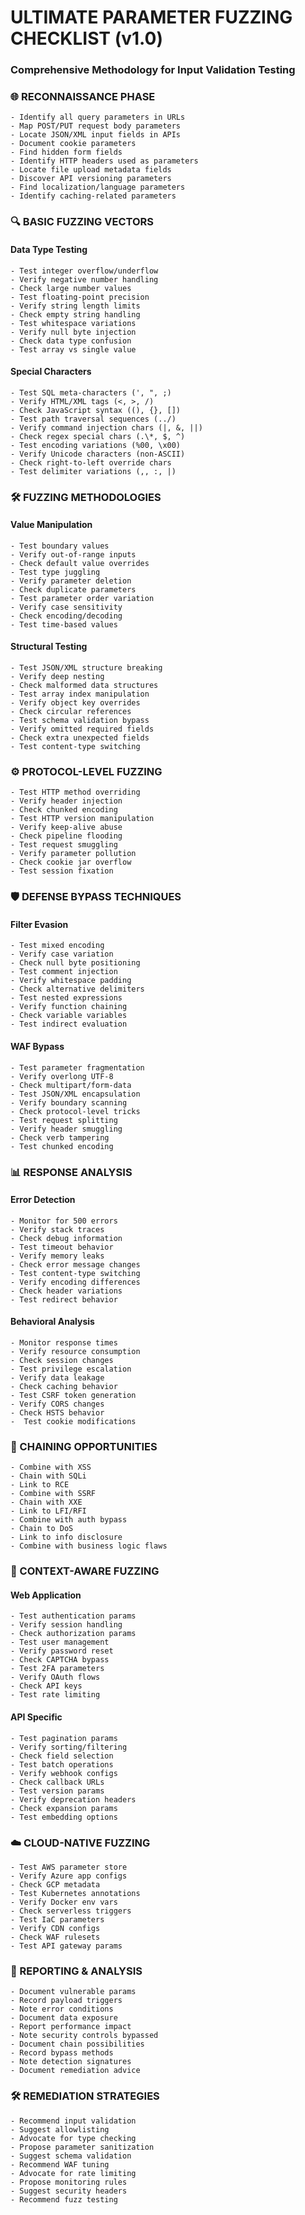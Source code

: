 # ULTIMATE PARAMETER FUZZING CHECKLIST (v1.0)

### Comprehensive Methodology for Input Validation Testing

### 🌐 RECONNAISSANCE PHASE

    - Identify all query parameters in URLs
    - Map POST/PUT request body parameters
    - Locate JSON/XML input fields in APIs
    - Document cookie parameters
    - Find hidden form fields
    - Identify HTTP headers used as parameters
    - Locate file upload metadata fields
    - Discover API versioning parameters
    - Find localization/language parameters
    - Identify caching-related parameters

### 🔍 BASIC FUZZING VECTORS

#### Data Type Testing

    - Test integer overflow/underflow
    - Verify negative number handling
    - Check large number values
    - Test floating-point precision
    - Verify string length limits
    - Check empty string handling
    - Test whitespace variations
    - Verify null byte injection
    - Check data type confusion
    - Test array vs single value

#### Special Characters

    - Test SQL meta-characters (', ", ;)
    - Verify HTML/XML tags (<, >, /)
    - Check JavaScript syntax ((), {}, [])
    - Test path traversal sequences (../)
    - Verify command injection chars (|, &, ||)
    - Check regex special chars (.\*, $, ^)
    - Test encoding variations (%00, \x00)
    - Verify Unicode characters (non-ASCII)
    - Check right-to-left override chars
    - Test delimiter variations (,, :, |)

### 🛠️ FUZZING METHODOLOGIES

#### Value Manipulation

    - Test boundary values
    - Verify out-of-range inputs
    - Check default value overrides
    - Test type juggling
    - Verify parameter deletion
    - Check duplicate parameters
    - Test parameter order variation
    - Verify case sensitivity
    - Check encoding/decoding
    - Test time-based values

#### Structural Testing

    - Test JSON/XML structure breaking
    - Verify deep nesting
    - Check malformed data structures
    - Test array index manipulation
    - Verify object key overrides
    - Check circular references
    - Test schema validation bypass
    - Verify omitted required fields
    - Check extra unexpected fields
    - Test content-type switching

### ⚙️ PROTOCOL-LEVEL FUZZING

    - Test HTTP method overriding
    - Verify header injection
    - Check chunked encoding
    - Test HTTP version manipulation
    - Verify keep-alive abuse
    - Check pipeline flooding
    - Test request smuggling
    - Verify parameter pollution
    - Check cookie jar overflow
    - Test session fixation

### 🛡️ DEFENSE BYPASS TECHNIQUES

#### Filter Evasion

    - Test mixed encoding
    - Verify case variation
    - Check null byte positioning
    - Test comment injection
    - Verify whitespace padding
    - Check alternative delimiters
    - Test nested expressions
    - Verify function chaining
    - Check variable variables
    - Test indirect evaluation

#### WAF Bypass

    - Test parameter fragmentation
    - Verify overlong UTF-8
    - Check multipart/form-data
    - Test JSON/XML encapsulation
    - Verify boundary scanning
    - Check protocol-level tricks
    - Test request splitting
    - Verify header smuggling
    - Check verb tampering
    - Test chunked encoding

### 📊 RESPONSE ANALYSIS

#### Error Detection

    - Monitor for 500 errors
    - Verify stack traces
    - Check debug information
    - Test timeout behavior
    - Verify memory leaks
    - Check error message changes
    - Test content-type switching
    - Verify encoding differences
    - Check header variations
    - Test redirect behavior

#### Behavioral Analysis

    - Monitor response times
    - Verify resource consumption
    - Check session changes
    - Test privilege escalation
    - Verify data leakage
    - Check caching behavior
    - Test CSRF token generation
    - Verify CORS changes
    - Check HSTS behavior
    -  Test cookie modifications

### 🔗 CHAINING OPPORTUNITIES

    - Combine with XSS
    - Chain with SQLi
    - Link to RCE
    - Combine with SSRF
    - Chain with XXE
    - Link to LFI/RFI
    - Combine with auth bypass
    - Chain to DoS
    - Link to info disclosure
    - Combine with business logic flaws

### 🧠 CONTEXT-AWARE FUZZING

#### Web Application

    - Test authentication params
    - Verify session handling
    - Check authorization params
    - Test user management
    - Verify password reset
    - Check CAPTCHA bypass
    - Test 2FA parameters
    - Verify OAuth flows
    - Check API keys
    - Test rate limiting

#### API Specific

    - Test pagination params
    - Verify sorting/filtering
    - Check field selection
    - Test batch operations
    - Verify webhook configs
    - Check callback URLs
    - Test version params
    - Verify deprecation headers
    - Check expansion params
    - Test embedding options

### ☁️ CLOUD-NATIVE FUZZING

    - Test AWS parameter store
    - Verify Azure app configs
    - Check GCP metadata
    - Test Kubernetes annotations
    - Verify Docker env vars
    - Check serverless triggers
    - Test IaC parameters
    - Verify CDN configs
    - Check WAF rulesets
    - Test API gateway params

### 📝 REPORTING & ANALYSIS

    - Document vulnerable params
    - Record payload triggers
    - Note error conditions
    - Document data exposure
    - Report performance impact
    - Note security controls bypassed
    - Document chain possibilities
    - Record bypass methods
    - Note detection signatures
    - Document remediation advice

### 🛠️ REMEDIATION STRATEGIES

    - Recommend input validation
    - Suggest allowlisting
    - Advocate for type checking
    - Propose parameter sanitization
    - Suggest schema validation
    - Recommend WAF tuning
    - Advocate for rate limiting
    - Propose monitoring rules
    - Suggest security headers
    - Recommend fuzz testing
